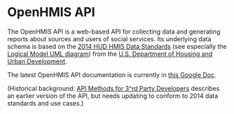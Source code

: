OpenHMIS API
============

The OpenHMIS API is a web-based API for collecting data and generating
reports about sources and users of social services.  Its underlying
data schema is based on the [2014 HUD HMIS Data
Standards](http://www.hudhdx.info/VendorResources.aspx) (see
especially the [Logical Model UML
diagram](http://www.hudhdx.info/Resources/Vendors/4_0/HMIS_Logical_Model.pdf))
from the [U.S. Department of Housing and Urban
Development](http://hud.gov/).

The latest OpenHMIS API documentation is currently in [this Google Doc](https://docs.google.com/document/d/15-7OoU0fRtdq9IUuATA9AQfZsuDnkq03X9ORbs94udE/edit?pli=1).

(Historical background: [API Methods for 3^rd Party Developers](https://code.google.com/p/openciss/wiki/openCISS_API_v2) describes an earlier version of the API, but needs updating to conform to 2014 data standards and use cases.)
